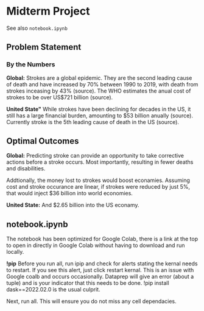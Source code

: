 # Midterm Project

See also `notebook.ipynb`

## Problem Statement

### By the Numbers

**Global:** Strokes are a global epidemic. They are the second leading cause of death and have increased by 70% between 1990 to 2019, with death from strokes  inceasing by 43% (source). The WHO estimates the anual cost of strokes to be over US$721 billion (source).

**United State"** While strokes have been declining for decades in the US, it still has a large financial burden, amounting to $53 billion anually (source). Currently stroke is the 5th leading cause of death in the US (source).

## Optimal Outcomes

**Global:** Predicting stroke can provide an opportunity to take corrective actions before a stroke occurs. Most importantly, resulting in fewer deaths and disabilities.

Addtionally, the money lost to strokes would boost econamies. Assuming cost and stroke occurance are linear, if strokes were reduced by just 5%, that would inject $36 billion into world economies.

**United State:** And $2.65 billion into the US econamy.

## notebook.ipynb

The notebook has been optimized for Google Colab, there is a link at the top to open in directly in Google Colab without having to download and run locally. 

**!pip** 
Before you run all, run ipip and check for alerts stating the kernal needs to restart. If you see this alert, just click restart kernal. This is an issue with Google coalb and occurs occasionally. Dataprep will give an error (about a tuple) and is your indicator that this needs to be done. !pip install dask==2022.02.0 is the usual culprit.

Next, run all. This will ensure you do not miss any cell dependacies. 
